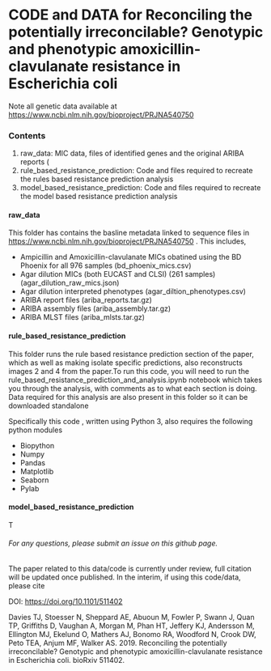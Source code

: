 # CODE and DATA for Reconciling the potentially irreconcilable? Genotypic and phenotypic amoxicillin-clavulanate resistance in Escherichia coli

<pr> Note all genetic data available at https://www.ncbi.nlm.nih.gov/bioproject/PRJNA540750 </pr>


### Contents
<ol>
  <li> raw_data: MIC data, files of identified genes and the original ARIBA reports (</li>
  <li> rule_based_resistance_prediction: Code and files required to recreate the rules based resistance prediction analysis </li>
  <li> model_based_resistance_prediction: Code and files required to recreate the model based resistance prediction analysis </li>
  </ol>

#### raw_data

This folder has contains the basline metadata linked to sequence files in https://www.ncbi.nlm.nih.gov/bioproject/PRJNA540750 . This includes, 

- Ampicillin and Amoxicillin-clavulanate MICs obatined using the BD Phoenix for all 976 samples (bd_phoenix_mics.csv)
- Agar dilution MICs (both EUCAST and CLSI) (261 samples) (agar_dilution_raw_mics.json)
- Agar dilution interpreted phenotypes (agar_diltion_phenotypes.csv)
- ARIBA report files (ariba_reports.tar.gz)
- ARIBA assembly files (ariba_assembly.tar.gz)
- ARIBA MLST files (ariba_mlsts.tar.gz)

#### rule_based_resistance_prediction

This folder runs the rule based resistance prediction section of the paper, which as well as making isolate specific predictions, also reconstructs images 2 and 4 from the paper.To run this code, you will need to run the rule_based_resistance_prediction_and_analysis.ipynb notebook which takes you through the analysis, with comments as to what each section is doing. Data required for this analysis are also present in this folder so it can be downloaded standalone

Specifically this code , written using Python 3, also requires the following python modules
- Biopython
- Numpy
- Pandas
- Matplotlib
- Seaborn
- Pylab

#### model_based_resistance_prediction
T

###### For any questions, please submit an issue on this github page.

The paper related to this data/code is currently under review, full citation will be updated once published. In the interim, 
if using this code/data, please cite

DOI: https://doi.org/10.1101/511402

<pr> Davies TJ, Stoesser N, Sheppard AE, Abuoun M, Fowler P, Swann J, Quan TP, Griffiths D, Vaughan A, Morgan M, Phan HT, Jeffery KJ, Andersson M, Ellington MJ, Ekelund O, Mathers AJ, Bonomo RA, Woodford N, Crook DW, Peto TEA, Anjum MF, Walker AS. 2019. Reconciling the potentially irreconcilable? Genotypic and phenotypic amoxicillin-clavulanate resistance in Escherichia coli. bioRxiv 511402. <pr>
